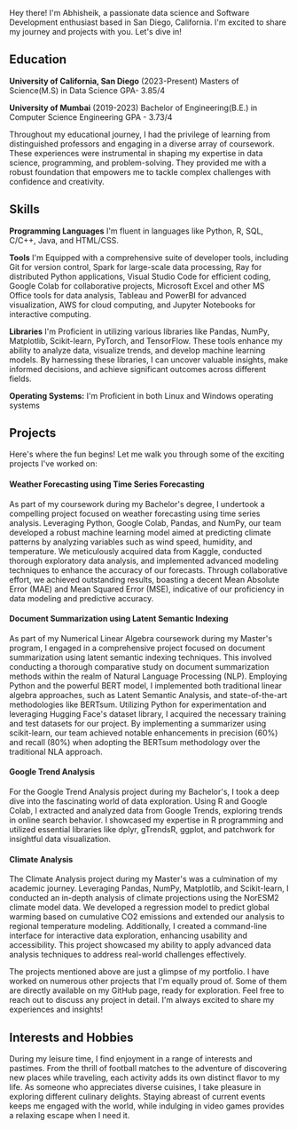 Hey there! I'm Abhisheik, a passionate data science and Software Development enthusiast based in San Diego, California. I'm excited to share my journey and projects with you. Let's dive in!

## Education
**University of California, San Diego** (2023-Present)
Masters of Science(M.S) in Data Science
GPA- 3.85/4

**University of Mumbai** (2019-2023)
Bachelor of Engineering(B.E.) in Computer Science Engineering
GPA - 3.73/4

Throughout my educational journey, I had the privilege of learning from distinguished professors and engaging in a diverse array of coursework. These experiences were instrumental in shaping my expertise in data science, programming, and problem-solving. They provided me with a robust foundation that empowers me to tackle complex challenges with confidence and creativity.

## Skills
**Programming Languages**
I'm fluent in languages like Python, R, SQL, C/C++, Java, and HTML/CSS.  

**Tools**
I'm Equipped with a comprehensive suite of developer tools, including Git for version control, Spark for large-scale data processing, Ray for distributed Python applications, Visual Studio Code for efficient coding, Google Colab for collaborative projects, Microsoft Excel and other MS Office tools for data analysis, Tableau and PowerBI for advanced visualization, AWS for cloud computing, and Jupyter Notebooks for interactive computing.

**Libraries**
I'm Proficient in utilizing various libraries like Pandas, NumPy, Matplotlib, Scikit-learn, PyTorch, and TensorFlow. These tools enhance my ability to analyze data, visualize trends, and develop machine learning models. By harnessing these libraries, I can uncover valuable insights, make informed decisions, and achieve significant outcomes across different fields.

**Operating Systems:**
I'm Proficient in both Linux and Windows operating systems

## Projects
Here's where the fun begins! Let me walk you through some of the exciting projects I've worked on:

<h4>Weather Forecasting using Time Series Forecasting</h4> 
As part of my coursework during my Bachelor's degree, I undertook a compelling project focused on weather forecasting using time series analysis. Leveraging Python, Google Colab, Pandas, and NumPy, our team developed a robust machine learning model aimed at predicting climate patterns by analyzing variables such as wind speed, humidity, and temperature. We meticulously acquired data from Kaggle, conducted thorough exploratory data analysis, and implemented advanced modeling techniques to enhance the accuracy of our forecasts. Through collaborative effort, we achieved outstanding results, boasting a decent Mean Absolute Error (MAE) and Mean Squared Error (MSE), indicative of our proficiency in data modeling and predictive accuracy.  
<!-- You can find the source code for this by clicking [here]( ) -->

<h4>Document Summarization using Latent Semantic Indexing</h4>
As part of my Numerical Linear Algebra coursework during my Master's program, I engaged in a comprehensive project focused on document summarization using latent semantic indexing techniques. This involved conducting a thorough comparative study on document summarization methods within the realm of Natural Language Processing (NLP). Employing Python and the powerful BERT model, I implemented both traditional linear algebra approaches, such as Latent Semantic Analysis, and state-of-the-art methodologies like BERTsum.  
Utilizing Python for experimentation and leveraging Hugging Face's dataset library, I acquired the necessary training and test datasets for our project. By implementing a summarizer using scikit-learn, our team achieved notable enhancements in precision (60%) and recall (80%) when adopting the BERTsum methodology over the traditional NLA approach.  
<!--You can find the source code for this by clicking [here]( )-->

<h4>Google Trend Analysis</h4>
For the Google Trend Analysis project during my Bachelor's, I took a deep dive into the fascinating world of data exploration. Using R and Google Colab, I extracted and analyzed data from Google Trends, exploring trends in online search behavior. I showcased my expertise in R programming and utilized essential libraries like dplyr, gTrendsR, ggplot, and patchwork for insightful data visualization.  
<!-- You cand find the source code for this by clicking [here]( ) -->

<h4>Climate Analysis</h4>
The Climate Analysis project during my Master's was a culmination of my academic journey. Leveraging Pandas, NumPy, Matplotlib, and Scikit-learn, I conducted an in-depth analysis of climate projections using the NorESM2 climate model data. We developed a regression model to predict global warming based on cumulative CO2 emissions and extended our analysis to regional temperature modeling. Additionally, I created a command-line interface for interactive data exploration, enhancing usability and accessibility. This project showcased my ability to apply advanced data analysis techniques to address real-world challenges effectively.  
<!-- You cand find the source code for this by clicking [here]( ) -->

The projects mentioned above are just a glimpse of my portfolio. I have worked on numerous other projects that I'm equally proud of. Some of them are directly available on my GitHub page, ready for exploration. Feel free to reach out to discuss any project in detail. I'm always excited to share my experiences and insights!

## Interests and Hobbies
During my leisure time, I find enjoyment in a range of interests and pastimes. From the thrill of football matches to the adventure of discovering new places while traveling, each activity adds its own distinct flavor to my life. As someone who appreciates diverse cuisines, I take pleasure in exploring different culinary delights. Staying abreast of current events keeps me engaged with the world, while indulging in video games provides a relaxing escape when I need it.

